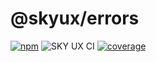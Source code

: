 # @skyux/errors

[![npm](https://img.shields.io/npm/v/@skyux/errors.svg)](https://www.npmjs.com/package/@skyux/errors)
![SKY UX CI](https://github.com/blackbaud/skyux-errors/workflows/SKY%20UX%20CI/badge.svg)
[![coverage](https://codecov.io/gh/blackbaud/skyux-errors/branch/master/graphs/badge.svg?branch=master)](https://codecov.io/gh/blackbaud/skyux-errors/branch/master)
